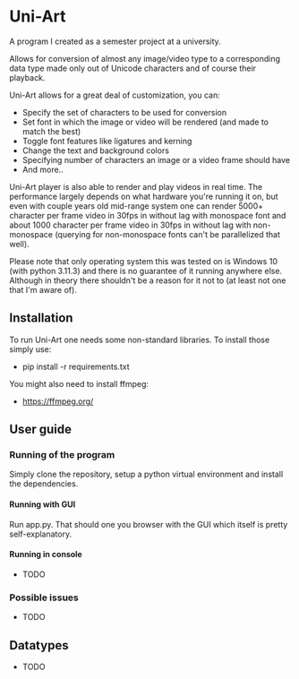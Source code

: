 # Uni-Art

A program I created as a semester project at a university.

Allows for conversion of almost any image/video type to a corresponding data type made only out of Unicode characters and of course their playback.

Uni-Art allows for a great deal of customization, you can:

- Specify the set of characters to be used for conversion
- Set font in which the image or video will be rendered (and made to match the best)
- Toggle font features like ligatures and kerning
- Change the text and background colors
- Specifying number of characters an image or a video frame should have
- And more..

Uni-Art player is also able to render and play videos in real time. The performance largely depends on what hardware you're running it on, but even with couple years old mid-range system one can render 5000+ character per frame video in 30fps in without lag with monospace font and about 1000 character per frame video in 30fps in without lag with non-monospace (querying for non-monospace fonts can't be parallelized that well).

Please note that only operating system this was tested on is Windows 10 (with python 3.11.3) and there is no guarantee of it running anywhere else. Although in theory there shouldn't be a reason for it not to (at least not one that I'm aware of).

## Installation

To run Uni-Art one needs some non-standard libraries. To install those simply use:
- pip install -r requirements.txt

You might also need to install ffmpeg:
- https://ffmpeg.org/

## User guide

### Running of the program
Simply clone the repository, setup a python virtual environment and install the dependencies.

#### Running with GUI
Run app.py. That should one you browser with the GUI which itself is pretty self-explanatory.

#### Running in console
- TODO

### Possible issues
- TODO

## Datatypes
- TODO
